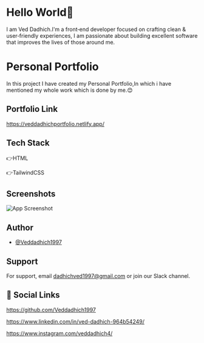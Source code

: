 # Hello World👋

I am Ved Dadhich.I'm a front‑end developer focused on crafting clean & user‑friendly experiences, I am passionate about building excellent software that improves the lives of those around me.

# Personal Portfolio

In this project I have created my Personal Portfolio,In which i have mentioned my whole work which is done by me.😊

## Portfolio Link

https://veddadhichportfolio.netlify.app/

## Tech Stack

👉HTML

👉TailwindCSS

## Screenshots

![App Screenshot](./images/Portfolio.png)

## Author

- [@Veddadhich1997](https://www.github.com/Veddadhich1997)

## Support

For support, email dadhichved1997@gmail.com or join our Slack channel.

## 🔗 Social Links

https://github.com/Veddadhich1997

https://www.linkedin.com/in/ved-dadhich-964b54249/

https://www.instagram.com/veddadhich4/
